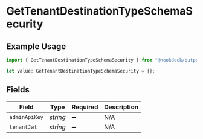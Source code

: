 # GetTenantDestinationTypeSchemaSecurity

## Example Usage

```typescript
import { GetTenantDestinationTypeSchemaSecurity } from "@hookdeck/outpost-sdk/models/operations";

let value: GetTenantDestinationTypeSchemaSecurity = {};
```

## Fields

| Field              | Type               | Required           | Description        |
| ------------------ | ------------------ | ------------------ | ------------------ |
| `adminApiKey`      | *string*           | :heavy_minus_sign: | N/A                |
| `tenantJwt`        | *string*           | :heavy_minus_sign: | N/A                |